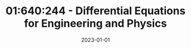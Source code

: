 ---
title: "01:640:244 - Differential Equations for Engineering and Physics"
date: 2023-01-01
summary: "First- and second-order ordinary differential equations; introduction to linear algebra and to systems of ordinary differential equations."
tags:
  - Rutgers University
  - TA
---